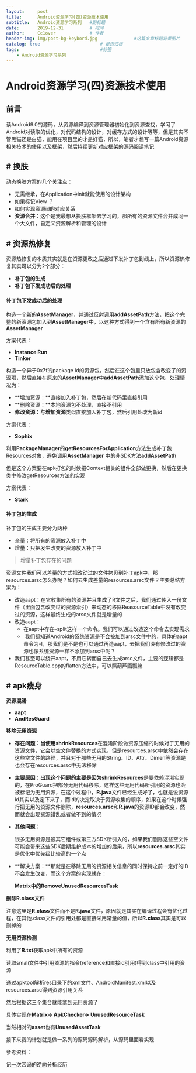 ```yaml
---
layout:     post   				    
title:      Android资源学习(四)资源技术使用
subtitle:   Android资源学习系列   #副标题
date:       2019-12-31		   	# 时间
author:     Cc1over				# 作者
header-img: img/post-bg-keybord.jpg              #这篇文章标题背景图片
catalog: true 						# 是否归档
tags:								#标签
    - Android资源学习系列
---
```


# Android资源学习(四)资源技术使用

## 前言

读Android9.0的源码，从资源编译到资源管理器初始化到资源查找，学习了Android对读取的优化，对代码结构的设计，对缓存方式的设计等等，但是其实不管黑猫还是白猫，能用在项目里的才是好猫，所以，笔者才想写一篇Android资源相关技术的使用以及框架，然后持续更新对应框架的源码阅读笔记

## # 换肤

动态换肤方案的几个关注点：

* 无需继承，在Application中init就能使用的设计架构
* 如果标记View ？
* 如何实现资源id的对应关系
* **资源合并**：这个是我最想从换肤框架去学习的，那所有的资源文件合并成同一个大文件，自定义资源解析和管理的设计

## # 资源热修复

资源热修复的本质其实就是在资源更改之后通过下发补丁包到线上，所以资源热修复其实可以分为2个部分：

* **补丁包的生成**
* **补丁包下发成功后的处理**

####  补丁包下发成功后的处理

构造一个新的**AssetManager**，并通过反射调用**addAssetPath**方法，把这个完整的新资源包加入到**AssetManager**中，以这种方式得到一个含有所有新资源的**AssetManager**

方案代表：

* **Instance Run**
* **Tinker**

构造一个异于0x7f的package id的资源包，然后在这个包里只放包含改变了的资源项，然后直接在原来的**AssetManager**中**addAssetPath**添加这个包，处理情况为：

* **增加资源：**直接加入补丁包，然后在新代码里直接引用
* **删除资源：**本地资源包不处理，直接不引用
* **修改资源：**与**增加资源**类似直接加入补丁包，然后引用处改为新id

方案代表：

* **Sophix**

利用**PackageManager**的**getResourcesForApplication**方法生成补丁包Resources对象，避免调用**AssetManager** 中的非SDK方法**addAssetPath**

但是这个方案要在apk打包的时候把Context相关的组件全部做更换，然后在更换类中修改getResources方法的实现

方案代表：

- **Stark**

#### 补丁包的生成

补丁包的生成主要分为两种

* 全量：将所有的资源放入补丁中
* 增量：只把发生改变的资源放入补丁中

> 增量补丁包存在的问题

资源文件我们可以差量的方式把改动过的文件拷贝到补丁apk中，那resources.arsc怎么办呢？如何去生成差量的resources.arsc文件？主要总结方案为：

* 改造aapt：在它收集所有的资源并且生成了R文件之后，我们通过传入一份文件（里面包含改变过的资源索引）来动态的移除ReasourceTable中没有改变过的资源，这样最终生成的arsc文件就是增量的 
* 改造aapt：
  * 在aapt中存在–split这样一个命令。我们可以通过改造这个命令去实现需求
  *  我们都知道Android的系统资源是不会被加到arsc文件中的，具体的aapt命令为-I，那我们是不是也可以通过再造aapt，去把我们没有修改过的资源也像系统资源一样不添加到arsc中呢？ 
* 我们甚至可以绕开aapt，不用它转而自己去生成arsc文件，主要的逻辑都是ResourceTable.cpp的flatten方法中，可以照葫芦画瓢嘛 

## # apk瘦身

**资源混淆**

* **aapt**
* **AndResGuard**

**移除无用资源**

* **存在问题：**当使用**shrinkResources**在混淆阶段做资源压缩的时候对于无用的资源文件，它会以空文件替换的方式实现，但是resources.arsc中依然会存在这些空文件的路径，并且对于那些无用的String、ID、Attr、Dimen等资源是也会存在resources.arsc中无法移除

* **主要原因：**出现这个问题的主要是因为**shrinkResources**是要依赖混淆实现的，在ProGuard把部分无用代码移除，这样这些无用代码所引用的资源也会被标记为无用资源，在这个过程中，**R.java**文件已经生成好了，也就是说资源id其实以及定下来了，而id的决定取决于资源收集的顺序，如果在这个时候强行把无用的资源文件删除，**resources.arsc**和**R.java**的资源ID都会改变，然而就会出现资源错乱或者做不到的情况

* **其他问题：**

  很多无用资源是被其它组件或第三方SDK所引入的，如果我们删除这些空文件可能会带来这些SDK后期维护成本的增加的后果，所以**resources.arsc**其实是优化中优先级比较高的一个点

* **解决方案：**那就是在移除无用的资源相关信息的同时保持之前一定好的ID不会发生改变，而这个方案的实现就在：

  **Matrix中的RemoveUnusedResourcesTask**

**删除R.class文件**

注意这里是**R.class**文件而不是**R.java**文件，原因就是其实在编译过程会有优化过程，在其他.class文件的引用处都是直接采用常量的值，所以**R.class**其实是可以删掉的

**无用资源检测**

利用了**R.txt**获取apk中所有的资源

读取smali文件中引用资源的指令(reference和直接id引用)得到class中引用的资源

通过apktool解析res目录下的xml文件、AndroidManifest.xml以及resources.arsc得到资源引用关系

然后根据这三个集合就能拿到无用资源了

具体实现在**Matrix-> ApkChecker-> UnusedResourceTask**

当然相对的**asset**也有**UnusedAssetTask**





接下来我的计划就是做一系列的源码源码解析，从源码里面看实现



参考资料：

[记一次苦逼的逆向分析经历](<http://zjutkz.net/2016/05/15/%E8%AE%B0%E4%B8%80%E6%AC%A1%E8%8B%A6%E9%80%BC%E7%9A%84%E8%B5%84%E6%BA%90%E9%80%86%E5%90%91%E5%88%86%E6%9E%90/>)